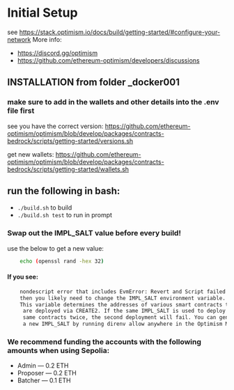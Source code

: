 # Initial Setup
  see https://stack.optimism.io/docs/build/getting-started/#configure-your-network
   More info: 
  - https://discord.gg/optimism
  - https://github.com/ethereum-optimism/developers/discussions
## INSTALLATION from folder _docker001

### make sure to add in the wallets and other details into the .env file first

see you have the correct version:
https://github.com/ethereum-optimism/optimism/blob/develop/packages/contracts-bedrock/scripts/getting-started/versions.sh

get new wallets:
https://github.com/ethereum-optimism/optimism/blob/develop/packages/contracts-bedrock/scripts/getting-started/wallets.sh


## run the following in bash:
- `./build.sh`  to build
- `./build.sh test` to run in prompt

### Swap out the IMPL_SALT value before every build!
use the below to get a new value:
``` bash
    echo (openssl rand -hex 32)
```
#### If you see:
``` bash
    nondescript error that includes EvmError: Revert and Script failed \
    then you likely need to change the IMPL_SALT environment variable. \
    This variable determines the addresses of various smart contracts that \
     are deployed via CREATE2. If the same IMPL_SALT is used to deploy the \
     same contracts twice, the second deployment will fail. You can generate \
     a new IMPL_SALT by running direnv allow anywhere in the Optimism Monorepo.
```


### We recommend funding the accounts with the following amounts when using Sepolia:
- Admin — 0.2 ETH
- Proposer — 0.2 ETH
- Batcher — 0.1 ETH
